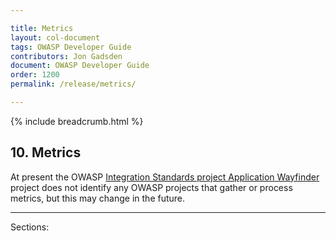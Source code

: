```yaml
---

title: Metrics
layout: col-document
tags: OWASP Developer Guide
contributors: Jon Gadsden
document: OWASP Developer Guide
order: 1200
permalink: /release/metrics/

---
```


{% include breadcrumb.html %}

## 10. Metrics

At present the OWASP [Integration Standards project Application Wayfinder][wayfinder] project
does not identify any OWASP projects that gather or process metrics, but this may change in the future.

----

[wayfinder]: https://owasp.org/www-project-integration-standards/

Sections:
